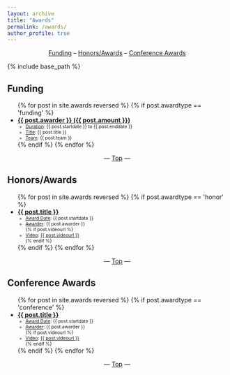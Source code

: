```yaml
---
layout: archive
title: "Awards"
permalink: /awards/
author_profile: true
---
```


<center><a href="#funding">Funding</a> – <a href="#honors-awards">Honors/Awards</a> – <a href="#conference-awards">Conference Awards</a></center>

{% include base_path %}

<h2 id="funding">Funding</h2>
<ul>{% for post in site.awards reversed %}
  {% if post.awardtype == 'funding' %}
    <li>
      <a href="{{ post.awardurl }}" target="_blank"><b>{{ post.awarder }} ({{ post.amount }})</b></a>
      <ul style="font-size:0.75em">
        <li><u>Duration</u>: {{ post.startdate }} to {{ post.enddate }}</li>
        <li><u>Title</u>: {{ post.title }}</li>
        <li><u>Team</u>: {{ post.team }}</li>
      </ul>
    </li>
  {% endif %}
{% endfor %}</ul>

<center>— <a href="#top">Top</a> —</center>

<h2 id="honors-awards">Honors/Awards</h2>
<ul>{% for post in site.awards reversed %}
  {% if post.awardtype == 'honor' %}
    <li>
      <a href="{{ post.awardurl }}" target="_blank"><b>{{ post.title }}</b></a>
      <ul style="font-size:0.75em">
        <li><u>Award Date</u>: {{ post.startdate }}</li>
        <li><u>Awarder</u>: {{ post.awarder }}</li>
        {% if post.videourl %}
          <li><u>Video</u>: <a href="{{ post.videourl }}" target="_blank">{{ post.videourl }}</a></li>
        {% endif %}
      </ul>
    </li>
  {% endif %}
{% endfor %}</ul>

<center>— <a href="#top">Top</a> —</center>

<h2 id="conference-awards">Conference Awards</h2>
<ul>{% for post in site.awards reversed %}
  {% if post.awardtype == 'conference' %}
    <li>
      <a href="{{ post.awardurl }}" target="_blank"><b>{{ post.title }}</b></a>
      <ul style="font-size:0.75em">
        <li><u>Award Date</u>: {{ post.startdate }}</li>
        <li><u>Awarder</u>: {{ post.awarder }}</li>
        {% if post.videourl %}
          <li><u>Video</u>: <a href="{{ post.videourl }}" target="_blank">{{ post.videourl }}</a></li>
        {% endif %}
      </ul>
    </li>
  {% endif %}
{% endfor %}</ul>

<center>— <a href="#top">Top</a> —</center>
